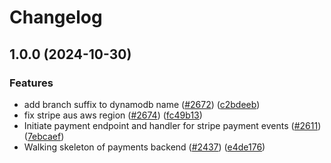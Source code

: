 # Changelog

## 1.0.0 (2024-10-30)


### Features

* add branch suffix to dynamodb name ([#2672](https://github.com/bluelightcard/BlueLightCard-2.0/issues/2672)) ([c2bdeeb](https://github.com/bluelightcard/BlueLightCard-2.0/commit/c2bdeebadc5edf9e6577b0b091e2c773abb41edd))
* fix stripe aus aws region ([#2674](https://github.com/bluelightcard/BlueLightCard-2.0/issues/2674)) ([fc49b13](https://github.com/bluelightcard/BlueLightCard-2.0/commit/fc49b136677445145bd51898d7767b1e45984a13))
* Initiate payment endpoint and handler for stripe payment events ([#2611](https://github.com/bluelightcard/BlueLightCard-2.0/issues/2611)) ([7ebcaef](https://github.com/bluelightcard/BlueLightCard-2.0/commit/7ebcaefde05ef89ca645caea34a2d7b24ac56dae))
* Walking skeleton of payments backend ([#2437](https://github.com/bluelightcard/BlueLightCard-2.0/issues/2437)) ([e4de176](https://github.com/bluelightcard/BlueLightCard-2.0/commit/e4de176e1d383f140d9db5d57511b188c4a88510))
